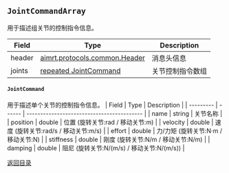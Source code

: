 ## `JointCommandArray`
用于描述组关节的控制指令信息。

| Field  | Type                                         | Description      |
| ------ | -------------------------------------------- | ---------------- |
| header | [aimrt.protocols.common.Header](./common.md) | 消息头信息       |
| joints | [repeated JointCommand ](#jointcommand)      | 关节控制指令数组 |


#### `JointCommand`
用于描述单个关节的控制指令信息。
| Field     | Type   | Description                                |
| --------- | ------ | ------------------------------------------ |
| name      | string | 关节名称                                   |
| position  | double | 位置 (旋转关节:rad / 移动关节:m)           |
| velocity  | double | 速度 (旋转关节:rad/s / 移动关节:m/s)       |
| effort    | double | 力/力矩 (旋转关节:N⋅m / 移动关节:N)        |
| stiffness | double | 刚度 (旋转关节:N/m / 移动关节:N/m)         |
| damping   | double | 阻尼 (旋转关节:N/(m/s) / 移动关节:N/(m/s)) |

[返回目录](../chapter2_protoclos.md)
